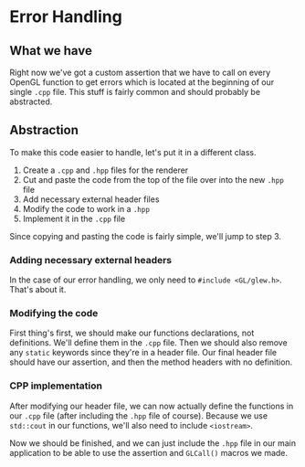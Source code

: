 # Error Handling

## What we have

Right now we've got a custom assertion that we have to call on every OpenGL function to get errors which is located at the beginning of our single `.cpp` file. This stuff is fairly common and should probably be abstracted.

## Abstraction

To make this code easier to handle, let's put it in a different class.

1. Create a `.cpp` and `.hpp` files for the renderer
1. Cut and paste the code from the top of the file over into the new `.hpp` file
1. Add necessary external header files
1. Modify the code to work in a `.hpp`
1. Implement it in the `.cpp` file

Since copying and pasting the code is fairly simple, we'll jump to step 3.

### Adding necessary external headers

In the case of our error handling, we only need to `#include <GL/glew.h>`. That's about it.

### Modifying the code

First thing's first, we should make our functions declarations, not definitions. We'll define them in the `.cpp` file. Then we should also remove any `static` keywords since they're in a header file. Our final header file should have our assertion, and then the method headers with no definition.

### CPP implementation

After modifying our header file, we can now actually define the functions in our `.cpp` file (after including the `.hpp` file of course). Because we use `std::cout` in our functions, we'll also need to include `<iostream>`.

Now we should be finished, and we can just include the `.hpp` file in our main application to be able to use the assertion and `GLCall()` macros we made.

